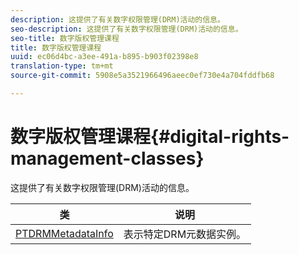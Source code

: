 ```yaml
---
description: 这提供了有关数字权限管理(DRM)活动的信息。
seo-description: 这提供了有关数字权限管理(DRM)活动的信息。
seo-title: 数字版权管理课程
title: 数字版权管理课程
uuid: ec06d4bc-a3ee-491a-b895-b903f02398e8
translation-type: tm+mt
source-git-commit: 5908e5a3521966496aeec0ef730e4a704fddfb68

---
```



# 数字版权管理课程{#digital-rights-management-classes}

这提供了有关数字权限管理(DRM)活动的信息。

| **类** | **说明** |
|---|---|
| [PTDRMMetadataInfo](https://help.adobe.com/en_US/primetime/api/psdk/appledoc/Classes/PTDRMMetadataInfo.html) | 表示特定DRM元数据实例。 |